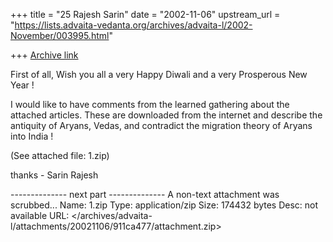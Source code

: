 +++
title = "25 Rajesh Sarin"
date = "2002-11-06"
upstream_url = "https://lists.advaita-vedanta.org/archives/advaita-l/2002-November/003995.html"

+++
[Archive link](https://lists.advaita-vedanta.org/archives/advaita-l/2002-November/003995.html)


First of all,
Wish you all a very Happy Diwali and a very Prosperous New Year !

I would like to have comments from the learned gathering about
the attached articles. These are downloaded from the internet
and describe the antiquity of Aryans, Vedas, and
contradict the migration theory of Aryans into India !

(See attached file: 1.zip)

thanks - Sarin Rajesh

-------------- next part --------------
A non-text attachment was scrubbed...
Name: 1.zip
Type: application/zip
Size: 174432 bytes
Desc: not available
URL: </archives/advaita-l/attachments/20021106/911ca477/attachment.zip>
